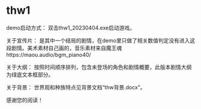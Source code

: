 # thw1
demo启动方式：
双击thw1_20230404.exe启动游戏。

关于宣传片：
是其中一个结局的剧情，在demo里只做了相关数值判定没有进入这段剧情。美术素材自己画的，音乐素材来自魔王魂https://maou.audio/bgm_piano40/

关于大纲：
按照时间顺序排列，包含未登场的角色和剧情概要，此版本剧情大纲为绿底文本框部分。

关于背景：
世界观和种族特点见背景文档“thw背景.docx”。

感谢您的阅读！
